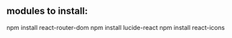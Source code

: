
## modules to install:

npm install react-router-dom
npm install lucide-react
npm install react-icons